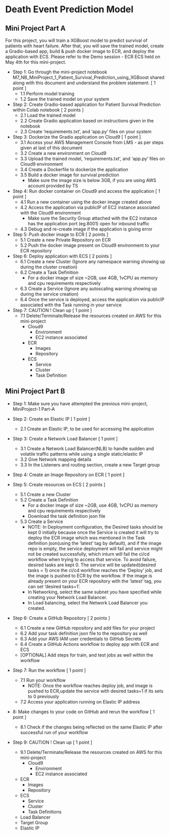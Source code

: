 # Death Event Prediction Model

## Mini Project Part A

For this project, you will train a XGBoost model to predict survival of patients with heart failure. After that, you will save the trained model, create a Gradio-based app, build & push docker image to ECR, and deploy the application with ECS. Please refer to the Demo session - ECR ECS held on May 4th for this mini-project.

* Step 1: Go through the mini-project notebook M7_NB_MiniProject_1_Patient_Survival_Prediction_using_XGBoost shared along with this document and understand the problem statement. [ 1 point ]
  * 1.1 Perform model training
  * 1.2 Save the trained model on your system
* Step 2: Create Gradio-based application for Patient Survival Prediction within Colab notebook [ 2 points ]
  * 2.1 Load the trained model
  * 2.2 Create Gradio application based on instructions given in the notebook
  * 2.3 Create ‘requirements.txt’, and ‘app.py’ files on your system
* Step 3: Dockerize the Gradio application on Cloud9 [ 1 point ]
  * 3.1 Access your AWS Management Console from LMS - as per steps given at last of this document
  * 3.2 Create a new environment on Cloud9
  * 3.3 Upload the trained model, ‘requirements.txt’, and ‘app.py’ files on Cloud9 environment
  * 3.4 Create a Dockerfile to dockerize the application
  * 3.5 Build a docker image for survival prediction
    * Make sure the image size is below 3GB, if you are using AWS account provided by TS
* Step 4: Run docker container on Cloud9 and access the application [ 1 point ]
  * 4.1 Run a new container using the docker image created above
  * 4.2 Access the application via publicIP of EC2 instance associated with the Cloud9 environment
    * Make sure the Security Group attached with the EC2 instance has the application port (eg.8001) open for inbound traffic
  * 4.3 Debug and re-create image if the application is giving error
* Step 5: Push docker image to ECR [ 2 points ]
  * 5.1 Create a new Private Repository on ECR
  * 5.2 Push the docker image present on Cloud9 environment to your ECR repository
* Step 6: Deploy application with ECS [ 2 points ]
  * 6.1 Create a new Cluster (Ignore any namespace warning showing up during the cluster creation)
  * 6.2 Create a Task Definition
    * For a docker image of size ~2GB, use 4GB, 1vCPU as memory and cpu requirements respectively
  * 6.3 Create a Service (Ignore any autoscaling warning showing up during the service creation)
  * 6.4 Once the service is deployed, access the application via publicIP associated with the Task running in your service
* Step 7: CAUTION ! Clean up [ 1 point ]
  * 7.1 Delete/Terminate/Release the resources created on AWS for this mini-project
    * Cloud9
      * Environment
      * EC2 instance associated
    * ECR
      * Images
      * Repository
    * ECS
      * Service
      * Cluster
      * Task Definition

## Mini Project Part B

* Step 1: Make sure you have attempted the previous mini-project, MiniProject-1 Part-A

* Step 2: Create an Elastic IP [ 1 point ]
  * 2.1 Create an Elastic IP, to be used for accessing the application

* Step 3: Create a Network Load Balancer [ 1 point ]
  * 3.1 Create a Network Load Balancer(NLB) to handle sudden and volatile traffic patterns while using a single static/elastic IP
  * 3.2 Give Network mapping details
  * 3.3 In the Listeners and routing section, create a new Target group

* Step 4: Create an Image Repository on ECR [ 1 point ]
* Step 5: Create resources on ECS [ 2 points ]
  * 5.1 Create a new Cluster
  * 5.2 Create a Task Definition
    * For a docker image of size ~2GB, use 4GB, 1vCPU as memory and cpu requirements respectively
    * Download the task definition json file
  * 5.3 Create a Service
    * NOTE: In Deployment configuration, the Desired tasks should be kept 0 initially because once the Service is created it will try to deploy the ECR image which was mentioned in the Task definition json(using the ‘latest’ tag by default), and if the image repo is empty, the service deployment will fail and service might not be created successfully, which inturn will fail the ci/cd workflow when trying to access that service. To avoid failure, desired tasks are kept 0. The service will be updated(desired tasks = 1) once the ci/cd workflow reaches the ‘Deploy’ job, and the image is pushed to ECR by the workflow. If the image is already present on your ECR repository with the ‘latest’ tag, you can set ‘desired tasks=1’.
    * In Networking, select the same subnet you have specified while creating your Network Load Balancer.
    * In Load balancing, select the Network Load Balancer you created.
* Step 6: Create a GitHub Repository [ 2 points ]
  * 6.1 Create a new GitHub repository and add files for your project
  * 6.2 Add your task definition json file to the repository as well
  * 6.3 Add your AWS IAM user credentials to GitHub Secrets
  * 6.4 Create a GitHub Actions workflow to deploy app with ECR and ECS
  * [OPTIONAL] Add steps for train, and test jobs as well within the workflow
* Step 7: Run the workflow [ 1 point ]
  * 7.1 Run your workflow
    * NOTE: Once the workflow reaches deploy job, and image is pushed to ECR,update the service with desired tasks=1 if its sets to 0 previously
  * 7.2 Access your application running on Elastic IP address
* 8: Make changes to your code on GitHub and rerun the workflow [ 1 point ]
  * 8.1 Check if the changes being reflected on the same Elastic IP after successful run of your workflow
* Step 9: CAUTION ! Clean up [ 1 point ]
  * 9.1 Delete/Terminate/Release the resources created on AWS for this mini-project
    * Cloud9
      * Environment
      * EC2 instance associated
  * ECR
    * Images
    * Repository
  * ECS
    * Service
    * Cluster
    * Task Definitions
  * Load Balancer
  * Target Group
  * Elastic IP
